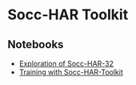 # Socc-HAR Toolkit

## Notebooks

 * [Exploration of Socc-HAR-32](https://colab.research.google.com/drive/1rBi6GU8rCloI1013D8_bdS5vQ0wbhAiq)
 * [Training with Socc-HAR-Toolkit](https://colab.research.google.com/drive/1SNGI_SLeCjjP26Xv5oM9zED2Ijvvl6Ew)

